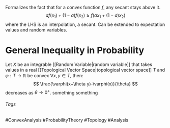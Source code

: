Formalizes the fact that for a convex function $f$, any secant stays above it.
$$
af(x_1)+(1-a)f(x_2)\geq f(ax_1+(1-a)x_2)
$$
where the LHS is an interpolation, a secant.
Can be extended to expectation values and random variables.

# General Inequality in Probability
Let $X$ be an integrable [[Random Variable|random variable]] that takes values in a real [[Topological Vector Space|topological vector space]] $T$ and $\varphi:T\rightarrow\mathbb{R}$ be convex $\forall x,y\in T$, then:
$$
\frac{\varphi(x+\theta y)-\varphi(x)}{\theta}
$$
decreases as $\theta\rightarrow 0^+$.
something something

###### Tags
#ConvexAnalysis #ProbabilityTheory #Topology #Analysis